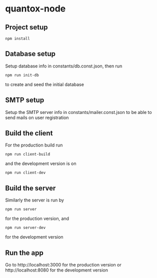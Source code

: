 # quantox-node

## Project setup
```
npm install
```

## Database setup
Setup database info in constants/db.const.json, then run

```
npm run init-db
```

to create and seed the initial database

## SMTP setup
Setup the SMTP server info in constants/mailer.const.json to be able to send mails on user registration

## Build the client
For the production build run

```
npm run client-build
```

and the development version is on

```
npm run client-dev
```

## Build the server
Similarly the server is run by

```
npm run server
```

for the production version, and

```
npm run server-dev
```

for the development version

## Run the app
Go to http://localhost:3000 for the production version or http://localhost:8080 for the development version
